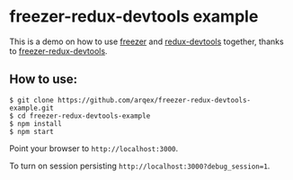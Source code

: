 # freezer-redux-devtools example

This is a demo on how to use [freezer](https://github.com/arqex/freezer) and [redux-devtools](https://github.com/gaearon/redux-devtools) together, thanks to [freezer-redux-devtools](https://github.com/arqex/freezer-redux-devtools).

How to use:
-----------
```
$ git clone https://github.com/arqex/freezer-redux-devtools-example.git
$ cd freezer-redux-devtools-example
$ npm install
$ npm start
```

Point your browser to `http://localhost:3000`.

To turn on session persisting `http://localhost:3000?debug_session=1`.

